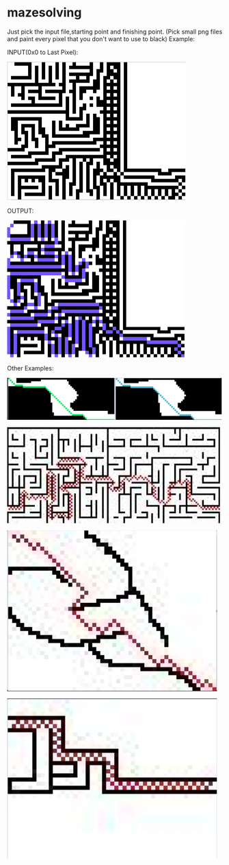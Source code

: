 # mazesolving

Just pick the input file,starting point and finishing point.
(Pick small png files and paint every pixel that you don't want to use to black)
Example: 

INPUT(0x0 to Last Pixel):

![](https://github.com/alperkaya0/mazesolving/blob/main/maze3INPUT.png)

OUTPUT:

![](https://github.com/alperkaya0/mazesolving/blob/main/outputMAZE.png)

Other Examples:

![](https://github.com/alperkaya0/mazesolving/blob/main/Screenshot_1.png)

![](https://github.com/alperkaya0/mazesolving/blob/main/Screenshot_2.png)

![](https://github.com/alperkaya0/mazesolving/blob/main/Screenshot_3.png)

![](https://github.com/alperkaya0/mazesolving/blob/main/Screenshot_4.png)
